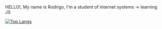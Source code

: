 HELLO!, My name is Rodrigo, I'm a student of internet systems
-> learning JS

  
  [![Top Langs](https://github-readme-stats.vercel.app/api/top-langs/?username=rodrigoinaldo)](https://github.com/anuraghazra/github-readme-stats)
</div>
